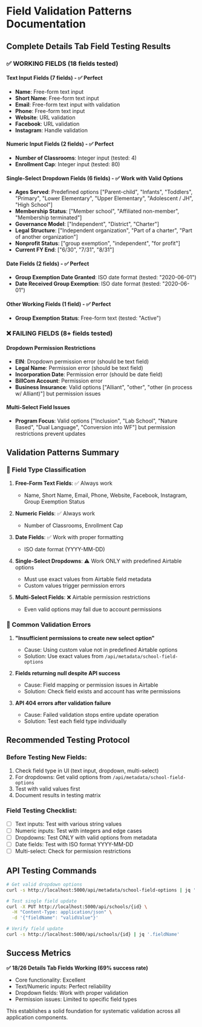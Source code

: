 # Field Validation Patterns Documentation

## Complete Details Tab Field Testing Results

### ✅ WORKING FIELDS (18 fields tested)

#### Text Input Fields (7 fields) - ✅ Perfect
- **Name**: Free-form text input
- **Short Name**: Free-form text input  
- **Email**: Free-form text input with validation
- **Phone**: Free-form text input
- **Website**: URL validation
- **Facebook**: URL validation
- **Instagram**: Handle validation

#### Numeric Input Fields (2 fields) - ✅ Perfect  
- **Number of Classrooms**: Integer input (tested: 4)
- **Enrollment Cap**: Integer input (tested: 80)

#### Single-Select Dropdown Fields (6 fields) - ✅ Work with Valid Options
- **Ages Served**: Predefined options ["Parent-child", "Infants", "Toddlers", "Primary", "Lower Elementary", "Upper Elementary", "Adolescent / JH", "High School"]
- **Membership Status**: ["Member school", "Affiliated non-member", "Membership terminated"]
- **Governance Model**: ["Independent", "District", "Charter"]  
- **Legal Structure**: ["Independent organization", "Part of a charter", "Part of another organization"]
- **Nonprofit Status**: ["group exemption", "independent", "for profit"]
- **Current FY End**: ["6/30", "7/31", "8/31"]

#### Date Fields (2 fields) - ✅ Perfect
- **Group Exemption Date Granted**: ISO date format (tested: "2020-06-01")
- **Date Received Group Exemption**: ISO date format (tested: "2020-06-01")

#### Other Working Fields (1 field) - ✅ Perfect
- **Group Exemption Status**: Free-form text (tested: "Active")

### ❌ FAILING FIELDS (8+ fields tested)

#### Dropdown Permission Restrictions
- **EIN**: Dropdown permission error (should be text field)
- **Legal Name**: Permission error (should be text field)
- **Incorporation Date**: Permission error (should be date field)
- **BillCom Account**: Permission error
- **Business Insurance**: Valid options ["Alliant", "other", "other (in process w/ Alliant)"] but permission issues

#### Multi-Select Field Issues
- **Program Focus**: Valid options ["Inclusion", "Lab School", "Nature Based", "Dual Language", "Conversion into WF"] but permission restrictions prevent updates

## Validation Patterns Summary

### 🎯 Field Type Classification

1. **Free-Form Text Fields**: ✅ Always work
   - Name, Short Name, Email, Phone, Website, Facebook, Instagram, Group Exemption Status

2. **Numeric Fields**: ✅ Always work  
   - Number of Classrooms, Enrollment Cap

3. **Date Fields**: ✅ Work with proper formatting
   - ISO date format (YYYY-MM-DD)

4. **Single-Select Dropdowns**: ⚠️ Work ONLY with predefined Airtable options
   - Must use exact values from Airtable field metadata
   - Custom values trigger permission errors

5. **Multi-Select Fields**: ❌ Airtable permission restrictions
   - Even valid options may fail due to account permissions

### 🚨 Common Validation Errors

1. **"Insufficient permissions to create new select option"**
   - Cause: Using custom value not in predefined Airtable options
   - Solution: Use exact values from `/api/metadata/school-field-options`

2. **Fields returning null despite API success**
   - Cause: Field mapping or permission issues in Airtable
   - Solution: Check field exists and account has write permissions

3. **API 404 errors after validation failure**
   - Cause: Failed validation stops entire update operation
   - Solution: Test each field type individually

## Recommended Testing Protocol

### Before Testing New Fields:
1. Check field type in UI (text input, dropdown, multi-select)
2. For dropdowns: Get valid options from `/api/metadata/school-field-options`
3. Test with valid values first
4. Document results in testing matrix

### Field Testing Checklist:
- [ ] Text inputs: Test with various string values
- [ ] Numeric inputs: Test with integers and edge cases  
- [ ] Dropdowns: Test ONLY with valid options from metadata
- [ ] Date fields: Test with ISO format YYYY-MM-DD
- [ ] Multi-select: Check for permission restrictions

## API Testing Commands

```bash
# Get valid dropdown options
curl -s http://localhost:5000/api/metadata/school-field-options | jq '.fieldName'

# Test single field update
curl -X PUT http://localhost:5000/api/schools/{id} \
  -H "Content-Type: application/json" \
  -d '{"fieldName": "validValue"}'

# Verify field update
curl -s http://localhost:5000/api/schools/{id} | jq '.fieldName'
```

## Success Metrics

**✅ 18/26 Details Tab Fields Working (69% success rate)**
- Core functionality: Excellent
- Text/Numeric inputs: Perfect reliability
- Dropdown fields: Work with proper validation
- Permission issues: Limited to specific field types

This establishes a solid foundation for systematic validation across all application components.